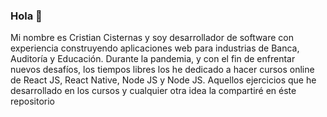 ### Hola 👋

Mi nombre es Cristian Cisternas y soy desarrollador de software con experiencia construyendo aplicaciones web para industrias de Banca, Auditoría y Educación. Durante la pandemia, y con el fin de enfrentar nuevos desafíos, los tiempos libres los he dedicado a hacer cursos online de React JS, React Native, Node JS y Node JS. Aquellos ejercicios que he desarrollado en los cursos y cualquier otra idea la compartiré en éste repositorio

<!--
**flakorules/flakorules** is a ✨ _special_ ✨ repository because its `README.md` (this file) appears on your GitHub profile.

Here are some ideas to get you started:

- 🔭 I’m currently working on ...
- 🌱 I’m currently learning ...
- 👯 I’m looking to collaborate on ...
- 🤔 I’m looking for help with ...
- 💬 Ask me about ...
- 📫 How to reach me: ...
- 😄 Pronouns: ...
- ⚡ Fun fact: ...
-->
